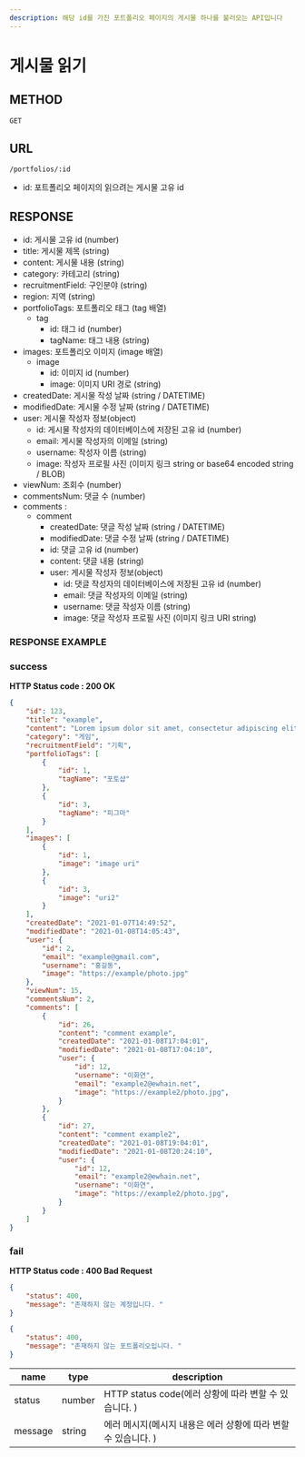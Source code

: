 ```yaml
---
description: 해당 id를 가진 포트폴리오 페이지의 게시물 하나를 불러오는 API입니다
---
```


# 게시물 읽기

## METHOD

```text
GET
```

## URL

```text
/portfolios/:id
```

* id: 포트폴리오 페이지의 읽으려는 게시물 고유 id

## RESPONSE

* id: 게시물 고유 id \(number\)
* title: 게시물 제목 \(string\)
* content: 게시물 내용 \(string\)
* category: 카테고리 \(string\) 
* recruitmentField: 구인분야 \(string\)
* region: 지역 \(string\)
* portfolioTags: 포트폴리오 태그 \(tag 배열\)
  * tag
    * id: 태그 id \(number\)
    * tagName: 태그 내용 \(string\)
* images: 포트폴리오 이미지 (image 배열)
  * image
    * id: 이미지 id (number)
    * image: 이미지 URI 경로 (string)
* createdDate: 게시물 작성 날짜 \(string / DATETIME\)
* modifiedDate: 게시물 수정 날짜 \(string / DATETIME\)
* user: 게시물 작성자 정보\(object\)
  * id: 게시물 작성자의 데이터베이스에 저장된 고유 id \(number\)
  * email: 게시물 작성자의 이메일 \(string\)
  * username: 작성자 이름 \(string\)
  * image: 작성자 프로필 사진 \(이미지 링크 string or base64 encoded string / BLOB\)
* viewNum: 조회수 \(number\)
* commentsNum: 댓글 수 \(number\)
* comments :
  * comment
    * createdDate: 댓글 작성 날짜 \(string / DATETIME\)
    * modifiedDate: 댓글 수정 날짜 \(string / DATETIME\)
    * id: 댓글 고유 id \(number\)
    * content: 댓글 내용 \(string\)
    * user: 게시물 작성자 정보\(object\)
      * id: 댓글 작성자의 데이터베이스에 저장된 고유 id \(number\) 
      * email: 댓글 작성자의 이메일 \(string\)
      * username: 댓글 작성자 이름 \(string\)
      * image: 댓글 작성자 프로필 사진 \(이미지 링크 URI string\)
        
### RESPONSE EXAMPLE

### success

**HTTP Status code : 200 OK**

```json
{
    "id": 123,
    "title": "example",
    "content": "Lorem ipsum dolor sit amet, consectetur adipiscing elit. Curabitur sit.",
    "category": "게임",
    "recruitmentField": "기획",
    "portfolioTags": [
        {
            "id": 1,
            "tagName": "포토샵"
        },
        {
            "id": 3,
            "tagName": "피그마"
        }
    ],
    "images": [
        {
            "id": 1,
            "image": "image uri"
        },
        {
            "id": 3,
            "image": "uri2"
        }
    ],
    "createdDate": "2021-01-07T14:49:52",
    "modifiedDate": "2021-01-08T14:05:43",
    "user": {
        "id": 2,
        "email": "example@gmail.com",
        "username": "홍길동",
        "image": "https://example/photo.jpg"
    },
    "viewNum": 15,
    "commentsNum": 2,
    "comments": [
        {
            "id": 26,
            "content": "comment example",
            "createdDate": "2021-01-08T17:04:01",
            "modifiedDate": "2021-01-08T17:04:10",
            "user": {
                "id": 12,
                "username": "­이화연",
                "email": "example2@ewhain.net",
                "image": "https://example2/photo.jpg",
            }
        },
        {
            "id": 27,
            "content": "comment example2",
            "createdDate": "2021-01-08T19:04:01",
            "modifiedDate": "2021-01-08T20:24:10",
            "user": {
                "id": 12,
                "email": "example2@ewhain.net",
                "username": "­이화연",
                "image": "https://example2/photo.jpg",
            }
        }
    ]
}
```

### fail

**HTTP Status code : 400 Bad Request**

```json
{
    "status": 400,
    "message": "존재하지 않는 계정입니다. "
}
```

```json
{
    "status": 400,
    "message": "존재하지 않는 포트폴리오입니다. "
}
```

| name    | type   | description                                                  |
| ------- | ------ | ------------------------------------------------------------ |
| status  | number | HTTP status code(에러 상황에 따라 변할 수 있습니다. )        |
| message | string | 에러 메시지(메시지 내용은 에러 상황에 따라 변할 수 있습니다. ) |

